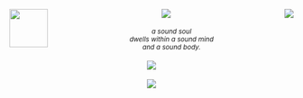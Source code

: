<p align="center">
  <img align="left" width="68" src="https://carcuvorous.carrd.co/assets/images/gallery06/b374dc09.png?v=b471a82b">
  <img align="center" src="https://carcuvorous.carrd.co/assets/images/gallery02/bcf13283.png?v=b471a82b">
  <img align="right" src="https://carcuvorous.carrd.co/assets/images/gallery15/c088ebda.png?v=b471a82b">
    <br/>
    <br/>
  <align="center"><I><sub>a sound soul</sub></I></align>
    <br/>
  <align="center"><I><sub>dwells within a sound mind</sub></I></align>
    <br/>
  <align="center"><I><sub>and a sound body.</sub></I></align>
    <br/>
    <br/>
  <img align="center" src="https://komarev.com/ghpvc/?username=s0ulevans&color=181818&style=plastic&label=༒︎+kishin+souls+≬+&abbreviated=true">
    <br/>
    <br/>
  <img align="center" src="https://gifcity.carrd.co/assets/images/gallery48/5501d663.gif?v=e3c0bc0f"
</p>
